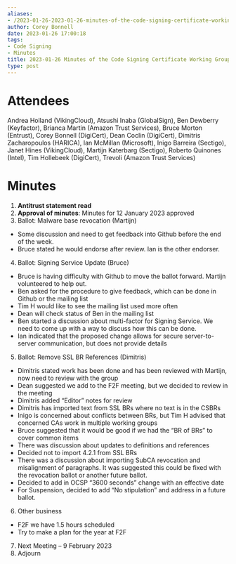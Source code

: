 ```yaml
---
aliases:
- /2023-01-26-2023-01-26-minutes-of-the-code-signing-certificate-working-group/
author: Corey Bonnell
date: 2023-01-26 17:00:18
tags:
- Code Signing
- Minutes
title: 2023-01-26 Minutes of the Code Signing Certificate Working Group
type: post
---
```


# Attendees

Andrea Holland (VikingCloud), Atsushi Inaba (GlobalSign), Ben Dewberry (Keyfactor), Brianca Martin (Amazon Trust Services), Bruce Morton (Entrust), Corey Bonnell (DigiCert), Dean Coclin (DigiCert), Dimitris Zacharopoulos (HARICA), Ian McMillan (Microsoft), Inigo Barreira (Sectigo), Janet Hines (VikingCloud), Martijn Katerbarg (Sectigo), Roberto Quinones (Intel), Tim Hollebeek (DigiCert), Trevoli (Amazon Trust Services)

# Minutes

1. **Antitrust statement read**
1. **Approval of minutes**: Minutes for 12 January 2023 approved
1. Ballot: Malware base revocation (Martijn)

- Some discussion and need to get feedback into Github before the end of the week.
- Bruce stated he would endorse after review. Ian is the other endorser.

4. Ballot: Signing Service Update (Bruce)

- Bruce is having difficulty with Github to move the ballot forward. Martijn volunteered to help out.
- Ben asked for the procedure to give feedback, which can be done in Github or the mailing list
- Tim H would like to see the mailing list used more often
- Dean will check status of Ben in the mailing list
- Ben started a discussion about multi-factor for Signing Service. We need to come up with a way to discuss how this can be done.
- Ian indicated that the proposed change allows for secure server-to-server communication, but does not provide details

5. Ballot: Remove SSL BR References (Dimitris)

- Dimitris stated work has been done and has been reviewed with Martijn, now need to review with the group
- Dean suggested we add to the F2F meeting, but we decided to review in the meeting
- Dimitris added “Editor” notes for review
- Dimitris has imported text from SSL BRs where no text is in the CSBRs
- Inigo is concerned about conflicts between BRs, but Tim H advised that concerned CAs work in multiple working groups
- Bruce suggested that it would be good if we had the “BR of BRs” to cover common items
- There was discussion about updates to definitions and references
- Decided not to import 4.2.1 from SSL BRs
- There was a discussion about importing SubCA revocation and misalignment of paragraphs. It was suggested this could be fixed with the revocation ballot or another future ballot.
- Decided to add in OCSP “3600 seconds” change with an effective date
- For Suspension, decided to add “No stipulation” and address in a future ballot.

6. Other business

- F2F we have 1.5 hours scheduled
- Try to make a plan for the year at F2F

7. Next Meeting – 9 February 2023
1. Adjourn